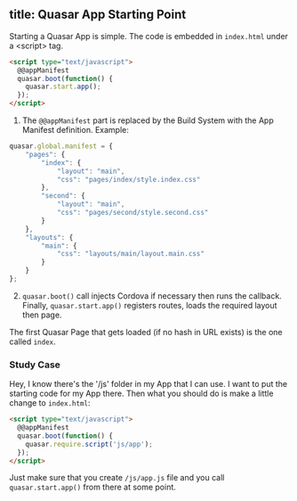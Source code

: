 title: Quasar App Starting Point
---

Starting a Quasar App is simple. The code is embedded in `index.html` under a &lt;script&gt; tag.
``` html
<script type="text/javascript">
  @@appManifest
  quasar.boot(function() {
    quasar.start.app();
  });
</script>
```

1. The `@@appManifest` part is replaced by the Build System with the App Manifest definition. Example:
``` js
quasar.global.manifest = {
    "pages": {
        "index": {
            "layout": "main",
            "css": "pages/index/style.index.css"
        },
        "second": {
            "layout": "main",
            "css": "pages/second/style.second.css"
        }
    },
    "layouts": {
        "main": {
            "css": "layouts/main/layout.main.css"
        }
    }
};
```

2. `quasar.boot()` call injects Cordova if necessary then runs the callback. Finally, `quasar.start.app()` registers routes, loads the required layout then page.

The first Quasar Page that gets loaded (if no hash in URL exists) is the one called `index`.

### Study Case
Hey, I know there's the '/js' folder in my App that I can use. I want to put the starting code for my App there. Then what you should do is make a little change to `index.html`:

``` html
<script type="text/javascript">
  @@appManifest
  quasar.boot(function() {
    quasar.require.script('js/app');
  });
</script>
```

Just make sure that you create `/js/app.js` file and you call `quasar.start.app()` from there at some point.

